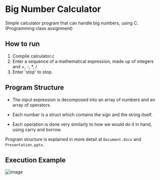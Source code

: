 # Big Number Calculator
Simple calculator program that can handle big numbers, using C. (Programming class assignment)

## How to run
1. Compile calculator.c
2. Enter a sequence of a mathematical expression, made up of integers and +, -, *, /
3. Enter 'stop' to stop.

## Program Structure
- The input expression is decomposed into an array of numbers and an array of operators.
- Each number is a struct which contains the sign and the string itself.

- Each operation is done very similarly to how we would do it in hand, using carry and borrow.

Program structure is explained in more detail at `Document.docx` and `Presentation.pptx`.

## Execution Example
![image](https://user-images.githubusercontent.com/11360981/182261241-14cd443f-44fe-4f50-90ee-163046ee2c41.png)
